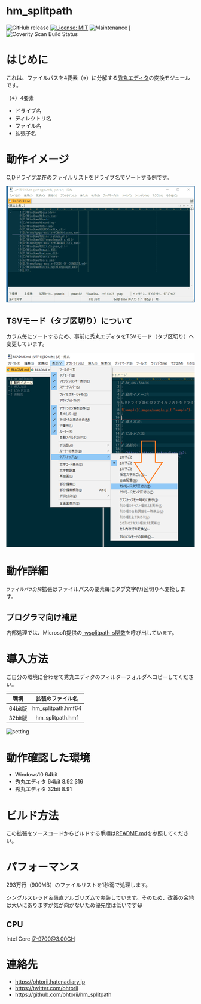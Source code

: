 # hm_splitpath

![GitHub release](https://img.shields.io/github/release/ohtorii/hm_splitpath.svg)
[![License: MIT](https://img.shields.io/badge/License-MIT-yellow.svg)](https://opensource.org/licenses/MIT)
![Maintenance](https://img.shields.io/maintenance/yes/2025.svg)
[![Coverity Scan Build Status](https://img.shields.io/coverity/scan/22395.svg] "https://scan.coverity.com/projects/ohtorii-hm_splitpath")

# はじめに

これは、ファイルパスを4要素（※）に分解する[秀丸エディタ](https://hide.maruo.co.jp)の変換モジュールです。

（※）4要素

- ドライブ名
- ディレクトリ名
- ファイル名
- 拡張子名


# 動作イメージ

C,Dドライブ混在のファイルリストをドライブ名でソートする例です。

![sample](images/sample.gif "sample")

## TSVモード（タブ区切り）について

カラム毎にソートするため、事前に秀丸エディタをTSVモード（タブ区切り）へ変更しています。

![sample](images/tsv-mode.png "sample")

# 動作詳細

```ファイルパス分解```拡張はファイルパスの要素毎にタブ文字(\t)区切りへ変換します。

## プログラマ向け補足

内部処理では、Microsoft提供の[_wsplitpath_s関数](https://docs.microsoft.com/ja-jp/cpp/c-runtime-library/reference/splitpath-wsplitpath?view=vs-2019)を呼び出しています。


# 導入方法

ご自分の環境に合わせて秀丸エディタのフィルターフォルダへコピーしてください。

|環境|拡張のファイル名|
|:--:|:--:|
|64bit版|hm_splitpath.hmf64|
|32bit版|hm_splitpath.hmf|

![setting](images/setting.png "setting")

# 動作確認した環境

- Windows10 64bit
- 秀丸エディタ 64bit 8.92 β16
- 秀丸エディタ 32bit 8.91

# ビルド方法

この拡張をソースコードからビルドする手順は[README.md](https://github.com/ohtorii/hm_splitpath/blob/master/project/README.md)を参照してください。

# パフォーマンス

293万行（900MB）のファイルリストを1秒弱で処理します。

シングルスレッド＆愚直アルゴリズムで実装しています。そのため、改善の余地は大いにありますが気が向かないため優先度は低いです😷

## CPU

Intel Core i7-9700@3.00GH


# 連絡先

- <https://ohtorii.hatenadiary.jp>
- <https://twitter.com/ohtorii>
- <https://github.com/ohtorii/hm_splitpath>
